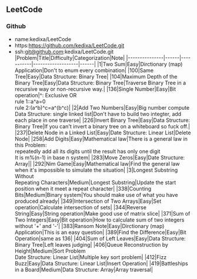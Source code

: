 ## LeetCode
### Github
- name:kedixa/LeetCode
- https:https://github.com/kedixa/LeetCode.git
- ssh:git@github.com:kedixa/LeetCode.git
|Problem|Title|Difficulty|Categorization|Note|
|---------------|------|-----------|-------------------|------|
|1|Two Sum|Easy|Dirctionary (map) Application|Don't to enum every combination|
|100|Same Tree|Easy|Data Structure: Binary Tree|
|104|Maximum Depth of the Binary Tree|Easy|Data Structure: Binary Tree|Traverse Binary Tree in a recursive way or non-recursive way.|
|136|Single Number|Easy|Bit operation|^: Exclusive OR<br>rule 1::a^a=0<br>rule 2:(a^b)^c=a^(b^c)|
|2|Add Two Numbers|Easy|Big number compute  <br>Data Structure: single linked list|Don't have to build two integter, add each place in one traverse|
|226|Invert Binary Tree|Easy|Data Structure: Binary Tree|If you can't invert a binary tree on a whiteboard so fuck off.|
|237|Delete Node in a Linked List|Easy|Date Structure: Linear List|Delete Node|
|258|Add Digits|Easy|Mathematical law|There is a general law in this Problem:<br>repeatedly add all its digits until the result has only one digit<br>It is m%(n-1) in base n system|
|283|Move Zeros|Easy|Date Structure: Array||
|292|Nim Game|Easy|Mathematical law|Find the general law when it's impossible to simulate the situation|
|3|Longest Substring Without <br> Repeating Characters|Medium|Longest Substring|Update the start position when it meet a repeat character|
|338|Counting Bits|Medium|Binary system|You should make use of what you have produced already|
|349|Intersection of Two Arrays|Easy|Set operation|Calculate intersection of sets|
|344|Reverse String|Easy|String operation|Make good use of matrix slice|
|371|Sum of Two Integers|Easy|Bit operation|How to calculate sum of two integers without '+' and '-'|
|383|Ransom Note|Easy|Dirctionary (map) Application|This is an easy question|
|389|Find the Difference|Easy|Bit Operation|same as 136|
|404|Sum of Left Leaves|Easy|Data Structure: Binary Tree|Left leaves judging|
|406|Queue Reconstruction by Height|Medium|Sort Problem<br>Date Structure: Linear List|Multiple key sort problem|
|412|Fizz Buzz|Easy|Data Structure: Linear List|Insert Operation|
|419|Battleships in a Board|Medium|Data Structure: Array|Array traversal|
